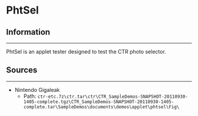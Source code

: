 # PhtSel

## Information
---
PhtSel is an applet tester designed to test the CTR photo selector.

## Sources
---
- Nintendo Gigaleak
    - Path: ``ctr-etc.7z\ctr.tar\ctr\CTR_SampleDemos-SNAPSHOT-20110930-1405-complete.tgz\CTR_SampleDemos-SNAPSHOT-20110930-1405-complete.tar\SampleDemos\documents\demos\applet\phtsel\Fig\``